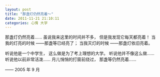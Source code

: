 ```yaml
---
layout: post 
title: "那盏灯仍然亮着～"
date: 2011-11-21 21:10:11
categories: 心情 大学
---
```


那盏灯仍然亮着......
虽说我来这里的时间并不多，
但是我发现它每天都亮着！
当我的灯亮的时候
——那盏等已经亮了；
当我灭灯的时候
——那盏灯依旧亮着。

听说他是一个中学生，
这么做是为了考上理想的大学。
听说他并不像这么做......
听说他以前非常活泼......
月儿悄悄的打窗前绕过，
那盏等仍然亮着......

—— 2005 年 9 月